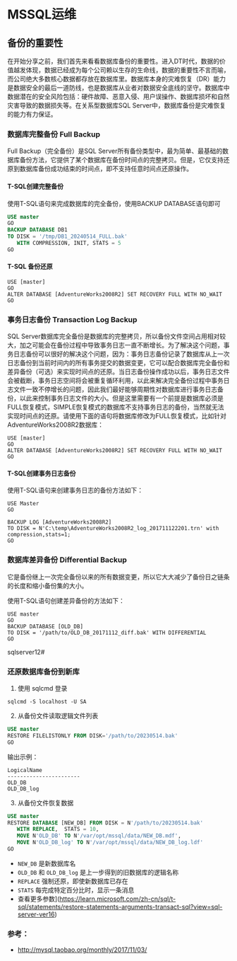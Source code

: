 # MSSQL运维



## 备份的重要性

在开始分享之前，我们首先来看看数据库备份的重要性。进入DT时代，数据的价值越发体现，数据已经成为每个公司赖以生存的生命线，数据的重要性不言而喻，而公司绝大多数核心数据都存放在数据库里。数据库本身的灾难恢复（DR）能力是数据安全的最后一道防线，也是数据库从业者对数据安全底线的坚守。数据库中数据潜在的安全风险包括：硬件故障、恶意入侵、用户误操作、数据库损坏和自然灾害导致的数据损失等。在关系型数据库SQL Server中，数据库备份是灾难恢复的能力有力保证。

### 数据库完整备份 Full Backup

Full Backup（完全备份）是SQL Server所有备份类型中，最为简单、最基础的数据库备份方法，它提供了某个数据库在备份时间点的完整拷贝。但是，它仅支持还原到数据库备份成功结束的时间点，即不支持任意时间点还原操作。

#### T-SQL创建完整备份

使用T-SQL语句来完成数据库的完全备份，使用BACKUP DATABASE语句即可

```sql
USE master
GO
BACKUP DATABASE DB1
TO DISK = '/tmp/DB1_20240514_FULL.bak'
   WITH COMPRESSION, INIT, STATS = 5
GO
```

#### T-SQL 备份还原

```
USE [master]
GO
ALTER DATABASE [AdventureWorks2008R2] SET RECOVERY FULL WITH NO_WAIT
GO
```



### 事务日志备份 Transaction Log Backup

SQL Server数据库完全备份是数据库的完整拷贝，所以备份文件空间占用相对较大，加之可能会在备份过程中导致事务日志一直不断增长。为了解决这个问题，事务日志备份可以很好的解决这个问题，因为：事务日志备份记录了数据库从上一次日志备份到当前时间内的所有事务提交的数据变更，它可以配合数据库完全备份和差异备份（可选）来实现时间点的还原。当日志备份操作成功以后，事务日志文件会被截断，事务日志空间将会被重复循环利用，以此来解决完全备份过程中事务日志文件一致不停增长的问题，因此我们最好能够周期性对数据库进行事务日志备份，以此来控制事务日志文件的大小。但是这里需要有一个前提是数据库必须是FULL恢复模式，SIMPLE恢复模式的数据库不支持事务日志的备份，当然就无法实现时间点的还原。请使用下面的语句将数据库修改为FULL恢复模式，比如针对AdventureWorks2008R2数据库：

```
USE [master]
GO
ALTER DATABASE [AdventureWorks2008R2] SET RECOVERY FULL WITH NO_WAIT
GO
```

#### T-SQL创建事务日志备份

使用T-SQL语句来创建事务日志的备份方法如下：

```
USE Master
GO

BACKUP LOG [AdventureWorks2008R2]
TO DISK = N'C:\temp\AdventureWorks2008R2_log_201711122201.trn' with compression,stats=1;
GO
```





### 数据库差异备份 Differential Backup

它是备份继上一次完全备份以来的所有数据变更，所以它大大减少了备份日之链条的长度和缩小备份集的大小。

使用T-SQL语句创建差异备份的方法如下：

```
USE master
GO
BACKUP DATABASE [OLD_DB] 
TO DISK = '/path/to/OLD_DB_20171112_diff.bak' WITH DIFFERENTIAL
GO
```



sqlserver12#

### 还原数据库备份到新库

1. 使用 sqlcmd 登录 

```
sqlcmd -S localhost -U SA
```

2. 从备份文件读取逻辑文件列表

```sql
USE master
RESTORE FILELISTONLY FROM DISK='/path/to/20230514.bak'  
GO
```

输出示例：

```
LogicalName
-----------------------
OLD_DB
OLD_DB_log
```

3. 从备份文件恢复数据

```sql
USE master
RESTORE DATABASE [NEW_DB] FROM DISK = N'/path/to/20230514.bak'
   WITH REPLACE,  STATS = 10,
   MOVE N'OLD_DB' TO N'/var/opt/mssql/data/NEW_DB.mdf',
   MOVE N'OLD_DB_log' TO N'/var/opt/mssql/data/NEW_DB_log.ldf'  
GO
```

- `NEW_DB` 是新数据库名
- `OLD_DB` 和 `OLD_DB_log` 是上一步得到的旧数据库的逻辑名称
- `REPLACE`  强制还原，即使新数据库已存在
- `STATS` 每完成特定百分比时，显示一条消息
- 查看更多参数](https://learn.microsoft.com/zh-cn/sql/t-sql/statements/restore-statements-arguments-transact-sql?view=sql-server-ver16)



### 参考：

- http://mysql.taobao.org/monthly/2017/11/03/